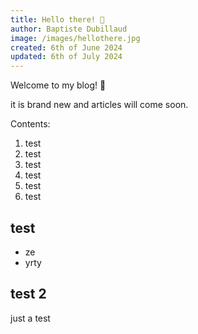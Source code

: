 ```yaml
---
title: Hello there! 👋
author: Baptiste Dubillaud
image: /images/hellothere.jpg
created: 6th of June 2024
updated: 6th of July 2024
---
```


Welcome to my blog! 👋

it is brand new and articles will come soon.

Contents:

1. test
2. test
3. test
4. test
5. test
6. test

## test

* ze
* yrty

## test 2

just a test
